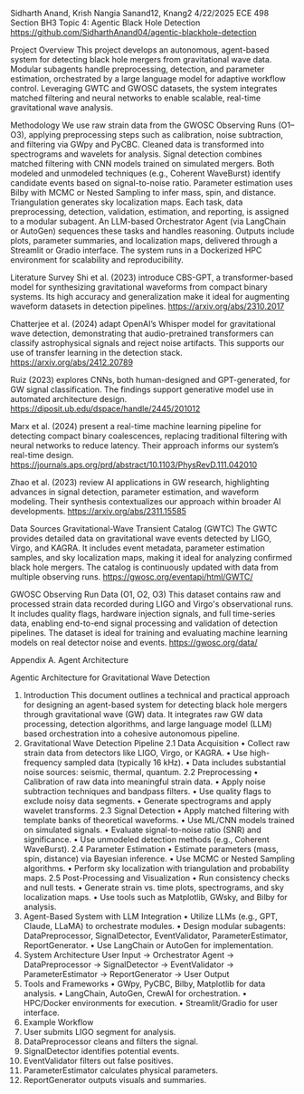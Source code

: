 Sidharth Anand, Krish Nangia
Sanand12, Knang2
4/22/2025
ECE 498 Section BH3
Topic 4: Agentic Black Hole Detection
https://github.com/SidharthAnand04/agentic-blackhole-detection 

Project Overview 
This project develops an autonomous, agent-based system for detecting black hole mergers from gravitational wave data. Modular subagents handle preprocessing, detection, and parameter estimation, orchestrated by a large language model for adaptive workflow control. Leveraging GWTC and GWOSC datasets, the system integrates matched filtering and neural networks to enable scalable, real-time gravitational wave analysis.

Methodology 
We use raw strain data from the GWOSC Observing Runs (O1–O3), applying preprocessing steps such as calibration, noise subtraction, and filtering via GWpy and PyCBC. Cleaned data is transformed into spectrograms and wavelets for analysis.
Signal detection combines matched filtering with CNN models trained on simulated mergers. Both modeled and unmodeled techniques (e.g., Coherent WaveBurst) identify candidate events based on signal-to-noise ratio.
Parameter estimation uses Bilby with MCMC or Nested Sampling to infer mass, spin, and distance. Triangulation generates sky localization maps.
Each task, data preprocessing, detection, validation, estimation, and reporting, is assigned to a modular subagent. An LLM-based Orchestrator Agent (via LangChain or AutoGen) sequences these tasks and handles reasoning.
Outputs include plots, parameter summaries, and localization maps, delivered through a Streamlit or Gradio interface. The system runs in a Dockerized HPC environment for scalability and reproducibility.

Literature Survey
Shi et al. (2023) introduce CBS-GPT, a transformer-based model for synthesizing gravitational waveforms from compact binary systems. Its high accuracy and generalization make it ideal for augmenting waveform datasets in detection pipelines.
https://arxiv.org/abs/2310.2017

Chatterjee et al. (2024) adapt OpenAI’s Whisper model for gravitational wave detection, demonstrating that audio-pretrained transformers can classify astrophysical signals and reject noise artifacts. This supports our use of transfer learning in the detection stack.
https://arxiv.org/abs/2412.20789

Ruiz (2023) explores CNNs, both human-designed and GPT-generated, for GW signal classification. The findings support generative model use in automated architecture design.
https://diposit.ub.edu/dspace/handle/2445/201012

Marx et al. (2024) present a real-time machine learning pipeline for detecting compact binary coalescences, replacing traditional filtering with neural networks to reduce latency. Their approach informs our system’s real-time design.
https://journals.aps.org/prd/abstract/10.1103/PhysRevD.111.042010

Zhao et al. (2023) review AI applications in GW research, highlighting advances in signal detection, parameter estimation, and waveform modeling. Their synthesis contextualizes our approach within broader AI developments.
https://arxiv.org/abs/2311.15585


Data Sources
Gravitational-Wave Transient Catalog (GWTC)
The GWTC provides detailed data on gravitational wave events detected by LIGO, Virgo, and KAGRA. It includes event metadata, parameter estimation samples, and sky localization maps, making it ideal for analyzing confirmed black hole mergers. The catalog is continuously updated with data from multiple observing runs.
https://gwosc.org/eventapi/html/GWTC/ 

GWOSC Observing Run Data (O1, O2, O3)
This dataset contains raw and processed strain data recorded during LIGO and Virgo's observational runs. It includes quality flags, hardware injection signals, and full time-series data, enabling end-to-end signal processing and validation of detection pipelines. The dataset is ideal for training and evaluating machine learning models on real detector noise and events.
https://gwosc.org/data/ 




 
Appendix A. Agent Architecture

Agentic Architecture for Gravitational Wave Detection
1. Introduction
This document outlines a technical and practical approach for designing an agent-based system for detecting black hole mergers through gravitational wave (GW) data. It integrates raw GW data processing, detection algorithms, and large language model (LLM) based orchestration into a cohesive autonomous pipeline.
2. Gravitational Wave Detection Pipeline
2.1 Data Acquisition
• Collect raw strain data from detectors like LIGO, Virgo, or KAGRA.
• Use high-frequency sampled data (typically 16 kHz).
• Data includes substantial noise sources: seismic, thermal, quantum.
2.2 Preprocessing
• Calibration of raw data into meaningful strain data.
• Apply noise subtraction techniques and bandpass filters.
• Use quality flags to exclude noisy data segments.
• Generate spectrograms and apply wavelet transforms.
2.3 Signal Detection
• Apply matched filtering with template banks of theoretical waveforms.
• Use ML/CNN models trained on simulated signals.
• Evaluate signal-to-noise ratio (SNR) and significance.
• Use unmodeled detection methods (e.g., Coherent WaveBurst).
2.4 Parameter Estimation
• Estimate parameters (mass, spin, distance) via Bayesian inference.
• Use MCMC or Nested Sampling algorithms.
• Perform sky localization with triangulation and probability maps.
2.5 Post-Processing and Visualization
• Run consistency checks and null tests.
• Generate strain vs. time plots, spectrograms, and sky localization maps.
• Use tools such as Matplotlib, GWsky, and Bilby for analysis.
3. Agent-Based System with LLM Integration
• Utilize LLMs (e.g., GPT, Claude, LLaMA) to orchestrate modules.
• Design modular subagents: DataPreprocessor, SignalDetector, EventValidator, ParameterEstimator, ReportGenerator.
• Use LangChain or AutoGen for implementation.
4. System Architecture
User Input → Orchestrator Agent → DataPreprocessor → SignalDetector → EventValidator → ParameterEstimator → ReportGenerator → User Output
5. Tools and Frameworks
• GWpy, PyCBC, Bilby, Matplotlib for data analysis.
• LangChain, AutoGen, CrewAI for orchestration.
• HPC/Docker environments for execution.
• Streamlit/Gradio for user interface.
6. Example Workflow
1. User submits LIGO segment for analysis.
2. DataPreprocessor cleans and filters the signal.
3. SignalDetector identifies potential events.
4. EventValidator filters out false positives.
5. ParameterEstimator calculates physical parameters.
6. ReportGenerator outputs visuals and summaries.



